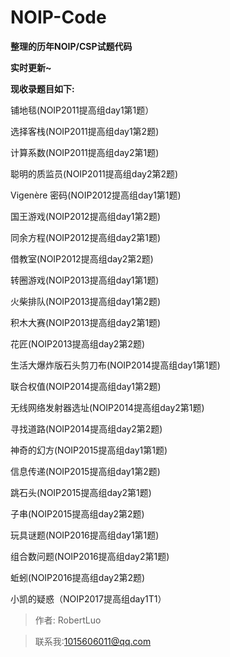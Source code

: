 # NOIP-Code

**整理的历年NOIP/CSP试题代码**

**实时更新~**

**现收录题目如下:**

铺地毯(NOIP2011提高组day1第1题）

选择客栈(NOIP2011提高组day1第2题)

计算系数(NOIP2011提高组day2第1题)

聪明的质监员(NOIP2011提高组day2第2题)

Vigenère 密码(NOIP2012提高组day1第1题)

国王游戏(NOIP2012提高组day1第2题)

同余方程(NOIP2012提高组day2第1题)

借教室(NOIP2012提高组day2第2题)

转圈游戏(NOIP2013提高组day1第1题)

火柴排队(NOIP2013提高组day1第2题)

积木大赛(NOIP2013提高组day2第1题)

花匠(NOIP2013提高组day2第2题)

生活大爆炸版石头剪刀布(NOIP2014提高组day1第1题)

联合权值(NOIP2014提高组day1第2题)

无线网络发射器选址(NOIP2014提高组day2第1题)

寻找道路(NOIP2014提高组day2第2题)

神奇的幻方(NOIP2015提高组day1第1题)

信息传递(NOIP2015提高组day1第2题)

跳石头(NOIP2015提高组day2第1题)

子串(NOIP2015提高组day2第2题)

玩具谜题(NOIP2016提高组day1第1题)

组合数问题(NOIP2016提高组day2第1题)

蚯蚓(NOIP2016提高组day2第2题)

小凯的疑惑（NOIP2017提高组day1T1）

>作者: RobertLuo

>联系我:1015606011@qq.com